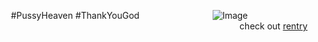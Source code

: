 ⠀#PussyHeaven #ThankYouGod⠀
⠀⠀⠀⠀⠀⠀⠀⠀⠀⠀![Image](https://github.com/user-attachments/assets/04717db5-5a35-45ad-b78d-64c713db2755)
⠀⠀⠀⠀⠀⠀⠀⠀⠀⠀⠀⠀⠀⠀⠀⠀⠀⠀⠀⠀⠀⠀⠀⠀⠀⠀⠀‎ ‎  ‎   ‎   ‎   ‎  ‎  ‎  ‎  ‎ ⠀ ‎  ‎   ‎    ‎  ‎  ‎  ‎  ‎ ⠀ check out [rentry](https://rentry.co/se7enn) 
